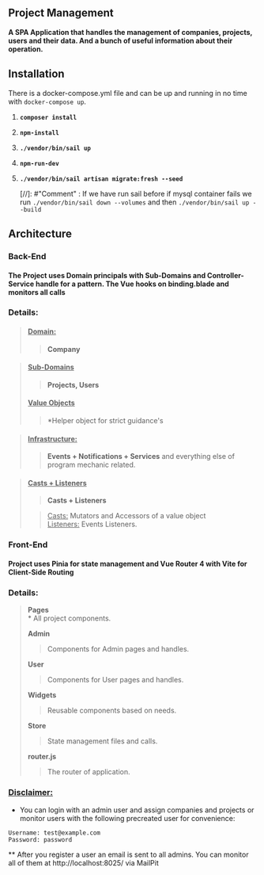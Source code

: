 
## Project Management

**A SPA Application that handles the management of companies, projects, users and their data. And a bunch of useful information about their operation.**



## Installation
There is a docker-compose.yml file and can be up and running in no time with `docker-compose up`.

1) **`composer install`**
2) **`npm-install`**
3) **`./vendor/bin/sail up`**
4) **`npm-run-dev`** 
5) **`./vendor/bin/sail artisan migrate:fresh --seed`** 

   [//]: #"Comment" : If we have run sail before if mysql container fails we run `./vendor/bin/sail down --volumes` and then `./vendor/bin/sail up --build`


## Architecture

### Back-End

#### The Project uses Domain principals with Sub-Domains and Controller-Service handle for a pattern. The Vue hooks on binding.blade and monitors all calls

### Details:

> #### <u>Domain: </u> <br>
>> **Company** <br>

> #### <u>Sub-Domains </u> 
>> **Projects, Users**
>
>  #### <u>Value Objects</u>
>> *Helper object for strict guidance's 

> #### <u>Infrastructure:</u> <br>
>> **Events + Notifications + Services** and everything else of program mechanic related. <br>

>  #### <u>Casts + Listeners </u>
>> **Casts + Listeners** </br>
> 
>> <u>Casts:</u> Mutators and Accessors of a value object </br>
>> <u>Listeners:</u> Events Listeners.

### Front-End

#### Project uses Pinia for state management and Vue Router 4 with Vite for Client-Side Routing 

### Details:

> **Pages** </br> * All project components.
> 
> **Admin** </br>
>> Components for Admin pages and handles.
> 
> **User** </br>
>> Components for User pages and handles.
> 
> **Widgets** </br>
>> Reusable components based on needs.
> 
> **Store** </br>
>> State management files and calls.
> 
> **router.js** </br>
>> The router of application.

### <u>Disclaimer:</u>

* You can login with an admin user and assign companies and projects or monitor users with the following precreated user for convenience:

`Username: test@example.com` </br>
`Password: password`

** After you register a user an email is sent to all admins. You can monitor all of them at http://localhost:8025/ via MailPit


    




